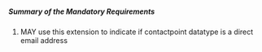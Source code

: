 ##### Summary of the Mandatory Requirements

1. MAY use this extension to indicate if contactpoint datatype is a direct email address
